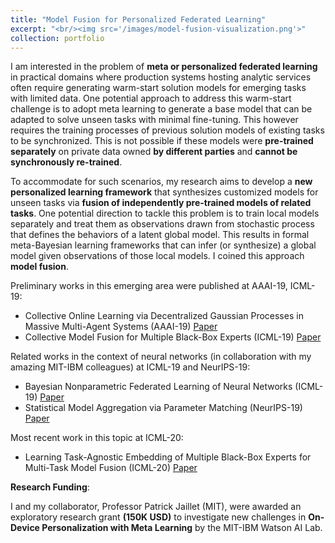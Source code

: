 ```yaml
---
title: "Model Fusion for Personalized Federated Learning"
excerpt: "<br/><img src='/images/model-fusion-visualization.png'>"
collection: portfolio
---
```


I am interested in the problem of **meta or personalized federated learning** in practical domains where production systems hosting analytic services often require generating warm-start solution models for emerging tasks with limited data. One potential approach to address this warm-start challenge is to adopt meta learning to generate a base model that can be adapted to solve unseen tasks with minimal fine-tuning. This however requires the training processes of previous solution models of existing tasks to be synchronized. This is not possible if these models were **pre-trained separately** on private data owned **by different parties** and **cannot be synchronously re-trained**.

To accommodate for such scenarios, my research aims to develop a **new personalized learning framework** that synthesizes customized models for unseen tasks via **fusion of independently pre-trained models of related tasks**. One potential direction to tackle this problem is to train local models separately and treat them as observations drawn from stochastic process that defines the behaviors of a latent global model. This results in formal meta-Bayesian learning frameworks that can infer (or synthesize) a global model given observations of those local models. I coined this approach **model fusion**.

Preliminary works in this emerging area were published at AAAI-19, ICML-19:

* Collective Online Learning via Decentralized Gaussian Processes in Massive Multi-Agent Systems (AAAI-19) [Paper](https://htnghia87.github.io/publication/aaai19)
* Collective Model Fusion for Multiple Black-Box Experts (ICML-19) [Paper](https://htnghia87.github.io/publication/icml19a)

Related works in the context of neural networks (in collaboration with my amazing MIT-IBM colleagues) at ICML-19 and NeurIPS-19:

* Bayesian Nonparametric Federated Learning of Neural Networks (ICML-19) [Paper](https://htnghia87.github.io/publication/icml19b)
* Statistical Model Aggregation via Parameter Matching (NeurIPS-19) [Paper](https://htnghia87.github.io/publication/neurips19)

Most recent work in this topic at ICML-20:

* Learning Task-Agnostic Embedding of Multiple Black-Box Experts for Multi-Task Model Fusion (ICML-20) [Paper](https://htnghia87.github.io/publication/icml20)

**Research Funding**:

I and my collaborator, Professor Patrick Jaillet (MIT), were awarded an exploratory research grant **(150K USD)** to investigate new challenges in **On-Device Personalization with Meta Learning** by the MIT-IBM Watson AI Lab. 